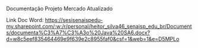 Documentação Projeto Mercado Atualizado

Link Doc Word:
https://sesisenaispedu-my.sharepoint.com/:w:/r/personal/heitor_silva46_senaisp_edu_br/Documents/documenta%C3%A7%C3%A3o%20Java%20SA6.docx?d=w8c5eef835464469e9f639e2c8955faf0&csf=1&web=1&e=D5MPLo
